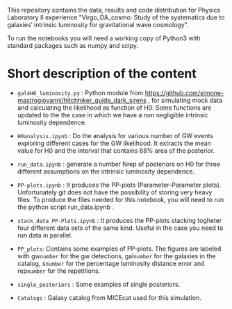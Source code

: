 This repository contains the data, results and code distribution for Physics Laboratory II experience "Virgo_DA_cosmo: Study of the systematics due to galaxies’ intrinsic luminosity for gravitational wave cosmology".

To run the notebooks you will need a working copy of Python3 with standard packages such as numpy and scipy.

# Short description of the content

- `gal4H0_luminosity.py` : Python module from https://github.com/simone-mastrogiovanni/hitchhiker_guide_dark_sirens , for simulating mock data and calculating the likelihood as function of H0. Some functions are updated to the the case in which we have a non negligible intrinsic luminosity dependence.

- `H0analysis.ipynb` : Do the analysis for various number of GW events exploring different cases for the GW likelihood. It extracts the mean value for H0 and the interval that contains 68% area of the posterior.

- `run_data.ipynb` : generate a number Nrep of posteriors on H0 for three different assumptions on the intrinsic luminosity dependence.

- `PP-plots.ipynb` : It produces the PP-plots (Parameter-Parameter plots). Unfortunately git does not have the possibility of storing very heavy files. To produce the files needed for this notebook, you will need to run the python script run_data.ipynb .

- `stack_data_PP-Plots.ipynb` : It produces the PP-plots stacking togheter four different data sets of the same kind. Useful in the case you need to run data in parallel.

- `PP_plots`: Contains some examples of PP-plots. The figures are labeled with gw`number` for the gw detections, gal`number` for the galaxies in the catalog, s`number` for the percentage luminosity distance error and rep`number` for the repetitions.

- `single_posteriors` : Some examples of single posteriors.

- `Catalogs` : Galaxy catalog from MICEcat used for this simulation.
